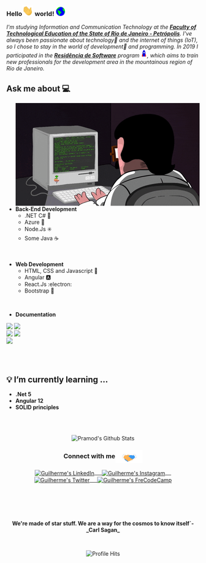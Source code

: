 <!-- ### Hi there 👋
**GuilhermeAdias/GuilhermeAdias** is a ✨ _special_ ✨ repository because its `README.md` (this file) appears on your GitHub profile. -->

### Hello<img src="https://github.com/GuilhermeAdias/GuilhermeAdias/blob/master/Assets/Hi.gif" width="29px">  world!&nbsp;<img src="https://github.com/GuilhermeAdias/GuilhermeAdias/blob/master/Assets/Earth.gif" width="24px"> 


<p align="left">
	<em> I'm studying Information and Communication Technology at the <a href="http://www.faeterj-petropolis.edu.br/site/"><b>Faculty of Technological Education of the State of Rio de Janeiro - Petrópolis</b></a>. I've always been passionate about technology💜 and the internet of things (IoT), so I chose to stay in the world of development💚 and programming. In 2019 I participated in the <a href="http://serratec.org/residencia-de-software/"><b>Residência de Software</b></a> program <img src="https://github.com/GuilhermeAdias/GuilhermeAdias/blob/master/Assets/Rocket.gif" height="20px"/>, which aims to train new professionals for the development area in the mountainous region of Rio de Janeiro.</em>

<br/>
	  
## Ask me about :computer: 

<img align="right" src="https://github.com/GuilhermeAdias/GuilhermeAdias/blob/master/Assets/img/code-hard-very-very.gif"/>

- **Back-End Development**
  - .NET C# 💜
  - Azure 💙 
  - Node.Js ✳️
  - Some Java ☕
<br/>

- **Web Development**
    - HTML, CSS and Javascript 💛
    - Angular :a:
    - React.Js :electron:
    - Bootstrap :purple_heart:
<br/>

- **Documentation**

<code><a href="https://dotnet.microsoft.com/" target="_blank"><img height="40" src="https://cdn.worldvectorlogo.com/logos/dot-net-core-7.svg"></a></code>
<code><a href="https://docs.microsoft.com/pt-br/azure/?product=featured" target="_blank"><img height="50" src="https://www.vectorlogo.zone/logos/microsoft_azure/microsoft_azure-ar21.svg"></a></code>	
<code><a href="https://angular.io/" target="_blank"><img height="50" src="https://www.vectorlogo.zone/logos/angular/angular-ar21.svg"></a></code>
<code><a href="https://nodejs.org/en/" target="_blank"><img height="48" src="https://www.vectorlogo.zone/logos/nodejs/nodejs-horizontal.svg"></a></code>	
<code><a href="https://reactjs.org/" target="_blank"><img height="50" src="https://www.vectorlogo.zone/logos/reactjs/reactjs-ar21.svg"></a></code>

<br/>
<br/>

## 💡 I’m currently learning ...

- **.Net 5**
- **Angular 12**
- **SOLID principles**

<br/>
<br/>

<p align="center">
<img align="center" src="https://github-readme-stats.vercel.app/api?username=GuilhermeAdias&show_icons=true&theme=tokyonight" alt="Pramod's Github Stats">
</p> 


 

<div align="center">
<h3 align="center">Connect with me<img align="center" src="https://github.com/GuilhermeAdias/GuilhermeAdias/blob/master/Assets/Handshake.gif" height="33px" /></h3> 
</div>

<p align="center">
 <a href="https://www.linkedin.com/in/guilherme-abranches-dias-148215121/" target="blank">
  <img align="center" alt="Guilherme's LinkedIn" width="30px" src="https://www.vectorlogo.zone/logos/linkedin/linkedin-icon.svg" /> &nbsp; &nbsp;
 </a>

 <a href="https://www.instagram.com/gui_heisenbergd20" target="blank">
  <img align="center" alt="Guilherme's Instagram" width="30px" src="https://www.vectorlogo.zone/logos/instagram/instagram-icon.svg" /> &nbsp; &nbsp;
 </a>

 <a href="https://twitter.com/gui_heisenberg" target="blank">
  <img align="center" alt="Guilherme's Twitter" width="30px" src="https://www.vectorlogo.zone/logos/twitter/twitter-official.svg" /> &nbsp; &nbsp;
 </a>

 <a href="https://www.freecodecamp.org/guiabranches" target="blank">
  <img align="center" alt="Guilherme's FreCodeCamp" width="30px" src="https://raw.githubusercontent.com/gist/Deftwun/e3756a8b518cbb354425/raw/6584db8babd6cbc4ecb35ed36f0d184a506b979e/free-code-camp-logo.svg" />
 </a> 

  <br/>
  <br/>
  <br/>
  <br/>
</p>

<br/>

<p align="center">	
	<strong>We're made of star stuff. We are a way for the cosmos to know itself`- _Carl Sagan_</strong>
</p>

<br/>

<p align="center"><img alt="Profile Hits" src="https://hits.seeyoufarm.com/api/count/incr/badge.svg?url=https%3A%2F%2Fgithub.com%2FGuilhermeAdias%2Fhit-counter" /></p>
